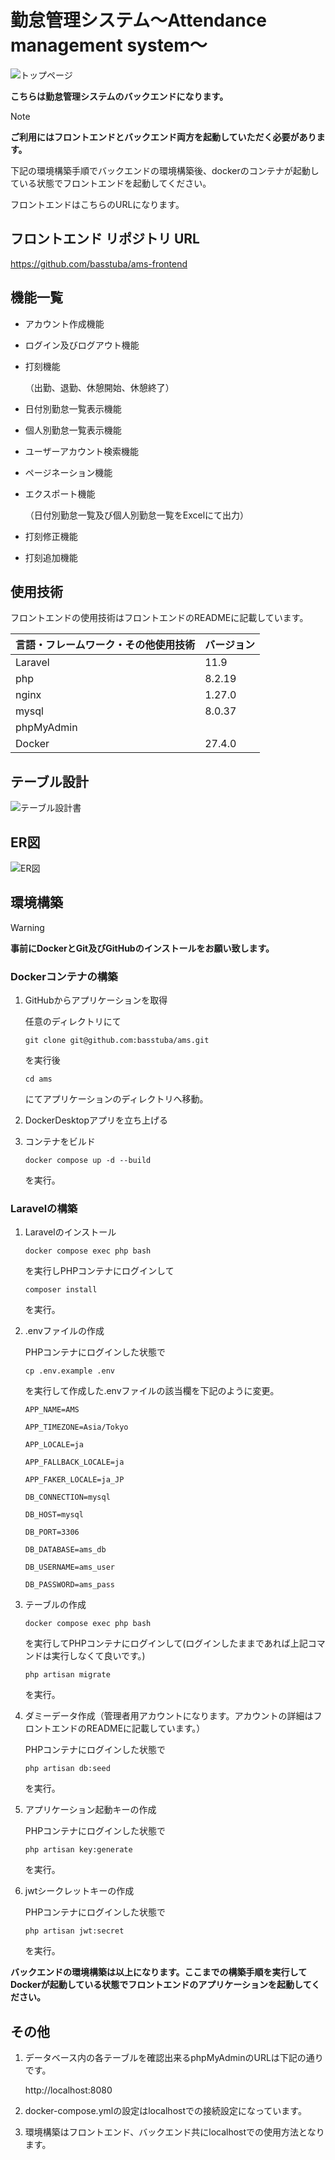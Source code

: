 # 勤怠管理システム～Attendance management system～

![トップページ](readme_image/AmsTopPage.png)

**こちらは勤怠管理システムのバックエンドになります。**

> [!Note]
> **ご利用にはフロントエンドとバックエンド両方を起動していただく必要があります。**

下記の環境構築手順でバックエンドの環境構築後、dockerのコンテナが起動している状態でフロントエンドを起動してください。

フロントエンドはこちらのURLになります。

## フロントエンド リポジトリ URL

https://github.com/basstuba/ams-frontend

## 機能一覧

- アカウント作成機能

- ログイン及びログアウト機能

- 打刻機能

   （出勤、退勤、休憩開始、休憩終了）

- 日付別勤怠一覧表示機能

- 個人別勤怠一覧表示機能

- ユーザーアカウント検索機能

- ページネーション機能

- エクスポート機能

   （日付別勤怠一覧及び個人別勤怠一覧をExcelにて出力）

- 打刻修正機能

- 打刻追加機能

## 使用技術

フロントエンドの使用技術はフロントエンドのREADMEに記載しています。

| 言語・フレームワーク・その他使用技術 | バージョン |
| ------------------ | ----------|
| Laravel            | 11.9      |
| php                | 8.2.19    |
| nginx              | 1.27.0    |
| mysql              | 8.0.37    |
| phpMyAdmin         |           |
| Docker             | 27.4.0    |

## テーブル設計

![テーブル設計書](readme_image/AmsTable.png)

## ER図

![ER図](readme_image/AmsER.png)

## 環境構築

> [!Warning]
> **事前にDockerとGit及びGitHubのインストールをお願い致します。**

### Dockerコンテナの構築

1. GitHubからアプリケーションを取得

   任意のディレクトリにて
   ```
   git clone git@github.com:basstuba/ams.git
   ```
   を実行後

   ```
   cd ams
   ```
   にてアプリケーションのディレクトリへ移動。

3. DockerDesktopアプリを立ち上げる

4. コンテナをビルド

   ```
   docker compose up -d --build
   ```
   を実行。

### Laravelの構築

1. Laravelのインストール
   ```
   docker compose exec php bash
   ```
   を実行しPHPコンテナにログインして
   ```
   composer install
   ```
   を実行。

2. .envファイルの作成

   PHPコンテナにログインした状態で
   ```
   cp .env.example .env
   ```
   を実行して作成した.envファイルの該当欄を下記のように変更。
   ```
   APP_NAME=AMS

   APP_TIMEZONE=Asia/Tokyo

   APP_LOCALE=ja

   APP_FALLBACK_LOCALE=ja

   APP_FAKER_LOCALE=ja_JP

   DB_CONNECTION=mysql

   DB_HOST=mysql

   DB_PORT=3306

   DB_DATABASE=ams_db

   DB_USERNAME=ams_user

   DB_PASSWORD=ams_pass
   ```

4. テーブルの作成
   ```
   docker compose exec php bash
   ```
   を実行してPHPコンテナにログインして(ログインしたままであれば上記コマンドは実行しなくて良いです。)
   ```
   php artisan migrate
   ```
   を実行。

5. ダミーデータ作成（管理者用アカウントになります。アカウントの詳細はフロントエンドのREADMEに記載しています。）

   PHPコンテナにログインした状態で
   ```
   php artisan db:seed
   ```
   を実行。

7. アプリケーション起動キーの作成

   PHPコンテナにログインした状態で
   ```
   php artisan key:generate
   ```
   を実行。

9. jwtシークレットキーの作成

   PHPコンテナにログインした状態で
   ```
   php artisan jwt:secret
   ```
   を実行。

**バックエンドの環境構築は以上になります。ここまでの構築手順を実行してDockerが起動している状態でフロントエンドのアプリケーションを起動してください。**

## その他

1. データベース内の各テーブルを確認出来るphpMyAdminのURLは下記の通りです。

   http://localhost:8080

2. docker-compose.ymlの設定はlocalhostでの接続設定になっています。

3. 環境構築はフロントエンド、バックエンド共にlocalhostでの使用方法となります。
